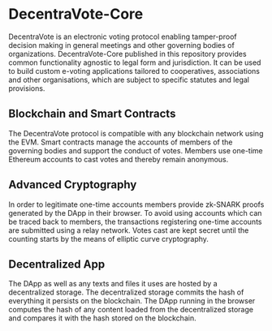 # DecentraVote-Core

DecentraVote is an electronic voting protocol enabling tamper-proof decision making in general meetings and other governing bodies of organizations. DecentraVote-Core published in this repository provides common functionality agnostic to legal form and jurisdiction. It can be used to build custom e-voting applications tailored to cooperatives, associations and other organisations, which are subject to specific statutes and legal provisions.

## Blockchain and Smart Contracts
The DecentraVote protocol is compatible with any blockchain network using the EVM. Smart contracts manage the accounts of members of the governing bodies and support the conduct of votes. Members use one-time Ethereum accounts to cast votes and thereby remain anonymous.

## Advanced Cryptography
In order to legitimate one-time accounts members provide zk-SNARK proofs generated by the DApp in their browser. To avoid using accounts which can be traced back to members, the transactions registering one-time accounts are submitted using a relay network. Votes cast are kept secret until the counting starts by the means of elliptic curve cryptography.

## Decentralized App
The DApp as well as any texts and files it uses are hosted by a decentralized storage. The decentralized storage commits the hash of everything it persists on the blockchain. The DApp running in the browser computes the hash of any content loaded from the decentralized storage and compares it with the hash stored on the blockchain.

